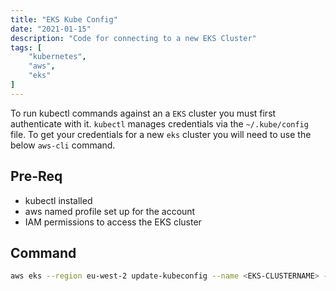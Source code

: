 ```yaml
---
title: "EKS Kube Config"
date: "2021-01-15"
description: "Code for connecting to a new EKS Cluster"
tags: [
    "kubernetes",
    "aws",
    "eks"
]
---
```


To run kubectl commands against an a `EKS` cluster you must first authenticate with it. `kubectl` manages credentials via the `~/.kube/config` file. To get your credentials for a new `eks` cluster you will need to use the below  `aws-cli` command.

## Pre-Req

- kubectl installed
- aws named profile set up for the account
- IAM permissions to access the EKS cluster

## Command

``` bash
aws eks --region eu-west-2 update-kubeconfig --name <EKS-CLUSTERNAME> --profile <AWS-PROFILE-NAME>
```

